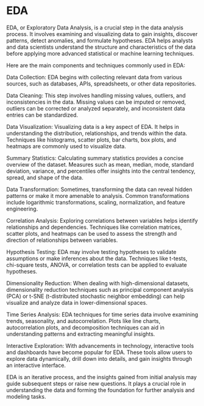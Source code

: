 # EDA


EDA, or Exploratory Data Analysis, is a crucial step in the data analysis process. It involves examining and visualizing data to gain insights, discover patterns, detect anomalies, and formulate hypotheses. EDA helps analysts and data scientists understand the structure and characteristics of the data before applying more advanced statistical or machine learning techniques.

Here are the main components and techniques commonly used in EDA:

Data Collection: EDA begins with collecting relevant data from various sources, such as databases, APIs, spreadsheets, or other data repositories.

Data Cleaning: This step involves handling missing values, outliers, and inconsistencies in the data. Missing values can be imputed or removed, outliers can be corrected or analyzed separately, and inconsistent data entries can be standardized.

Data Visualization: Visualizing data is a key aspect of EDA. It helps in understanding the distribution, relationships, and trends within the data. Techniques like histograms, scatter plots, bar charts, box plots, and heatmaps are commonly used to visualize data.

Summary Statistics: Calculating summary statistics provides a concise overview of the dataset. Measures such as mean, median, mode, standard deviation, variance, and percentiles offer insights into the central tendency, spread, and shape of the data.

Data Transformation: Sometimes, transforming the data can reveal hidden patterns or make it more amenable to analysis. Common transformations include logarithmic transformations, scaling, normalization, and feature engineering.

Correlation Analysis: Exploring correlations between variables helps identify relationships and dependencies. Techniques like correlation matrices, scatter plots, and heatmaps can be used to assess the strength and direction of relationships between variables.

Hypothesis Testing: EDA may involve testing hypotheses to validate assumptions or make inferences about the data. Techniques like t-tests, chi-square tests, ANOVA, or correlation tests can be applied to evaluate hypotheses.

Dimensionality Reduction: When dealing with high-dimensional datasets, dimensionality reduction techniques such as principal component analysis (PCA) or t-SNE (t-distributed stochastic neighbor embedding) can help visualize and analyze data in lower-dimensional spaces.

Time Series Analysis: EDA techniques for time series data involve examining trends, seasonality, and autocorrelation. Plots like line charts, autocorrelation plots, and decomposition techniques can aid in understanding patterns and extracting meaningful insights.

Interactive Exploration: With advancements in technology, interactive tools and dashboards have become popular for EDA. These tools allow users to explore data dynamically, drill down into details, and gain insights through an interactive interface.

EDA is an iterative process, and the insights gained from initial analysis may guide subsequent steps or raise new questions. It plays a crucial role in understanding the data and forming the foundation for further analysis and modeling tasks.







